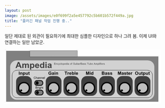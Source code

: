 ```yaml
---
layout: post
image: /assets/images/e0f699f2a5e457792c5b601b572f449a.jpg
title: "플러긴 패널 작업 진행 중.."
---
```



일단 제대로 된 외관이 필요하기에 최대한 심플한 디자인으로 하나 그려 봄. 이제 UI와 연결하는 일만 남았군.






![image](/assets/images/e0f699f2a5e457792c5b601b572f449a.jpg)





